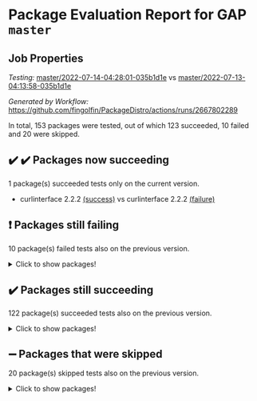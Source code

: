 # Package Evaluation Report for GAP `master`

## Job Properties

*Testing:* [master/2022-07-14-04:28:01-035b1d1e](https://github.com/fingolfin/PackageDistro/blob/data/reports/master/2022-07-14-04:28:01-035b1d1e) vs [master/2022-07-13-04:13:58-035b1d1e](https://github.com/fingolfin/PackageDistro/blob/data/reports/master/2022-07-13-04:13:58-035b1d1e)

*Generated by Workflow:* https://github.com/fingolfin/PackageDistro/actions/runs/2667802289

In total, 153 packages were tested, out of which 123 succeeded, 10 failed and 20 were skipped.

## :heavy_check_mark: :heavy_check_mark: Packages now succeeding

1 package(s) succeeded tests only on the current version.
- curlinterface 2.2.2 [(success)](https://github.com/fingolfin/PackageDistro/runs/7333350077?check_suite_focus=true) vs curlinterface 2.2.2 [(failure)](https://github.com/fingolfin/PackageDistro/runs/7314088522?check_suite_focus=true)

## :exclamation: Packages still failing

10 package(s) failed tests also on the previous version.
<details><summary>Click to show packages!</summary>

- fining 1.4.1 [(failure)](https://github.com/fingolfin/PackageDistro/runs/7333350900?check_suite_focus=true)
- francy 1.2.4 [(failure)](https://github.com/fingolfin/PackageDistro/runs/7333351499?check_suite_focus=true)
- hap 1.44 [(failure)](https://github.com/fingolfin/PackageDistro/runs/7333352228?check_suite_focus=true)
- packagemanager 1.2 [(failure)](https://github.com/fingolfin/PackageDistro/runs/7333354643?check_suite_focus=true)
- qpa 1.33 [(failure)](https://github.com/fingolfin/PackageDistro/runs/7333354964?check_suite_focus=true)
- rcwa 4.6.4 [(failure)](https://github.com/fingolfin/PackageDistro/runs/7333355114?check_suite_focus=true)
- recog 1.3.2 [(failure)](https://github.com/fingolfin/PackageDistro/runs/7333355195?check_suite_focus=true)
- semigroups 4.0.0 [(failure)](https://github.com/fingolfin/PackageDistro/runs/7333355531?check_suite_focus=true)
- ugaly 4.0.2 [(failure)](https://github.com/fingolfin/PackageDistro/runs/7333356641?check_suite_focus=true)
- yangbaxter 0.10.0 [(failure)](https://github.com/fingolfin/PackageDistro/runs/7333357091?check_suite_focus=true)
</details>

## :heavy_check_mark: Packages still succeeding

122 package(s) succeeded tests also on the previous version.
<details><summary>Click to show packages!</summary>

- ace 5.4 [(success)](https://github.com/fingolfin/PackageDistro/runs/7333348710?check_suite_focus=true)
- aclib 1.3.2 [(success)](https://github.com/fingolfin/PackageDistro/runs/7333348745?check_suite_focus=true)
- agt 0.2 [(success)](https://github.com/fingolfin/PackageDistro/runs/7333348787?check_suite_focus=true)
- alnuth 3.2.1 [(success)](https://github.com/fingolfin/PackageDistro/runs/7333348833?check_suite_focus=true)
- anupq 3.2.6 [(success)](https://github.com/fingolfin/PackageDistro/runs/7333348872?check_suite_focus=true)
- atlasrep 2.1.2 [(success)](https://github.com/fingolfin/PackageDistro/runs/7333348931?check_suite_focus=true)
- autodoc 2022.07.10 [(success)](https://github.com/fingolfin/PackageDistro/runs/7333348986?check_suite_focus=true)
- automata 1.15 [(success)](https://github.com/fingolfin/PackageDistro/runs/7333349037?check_suite_focus=true)
- automgrp 1.3.2 [(success)](https://github.com/fingolfin/PackageDistro/runs/7333349119?check_suite_focus=true)
- autpgrp 1.10.2 [(success)](https://github.com/fingolfin/PackageDistro/runs/7333349173?check_suite_focus=true)
- cap 2022.06-05 [(success)](https://github.com/fingolfin/PackageDistro/runs/7333349234?check_suite_focus=true)
- caratinterface 2.3.3 [(success)](https://github.com/fingolfin/PackageDistro/runs/7333349300?check_suite_focus=true)
- cddinterface 2020.06.24 [(success)](https://github.com/fingolfin/PackageDistro/runs/7333349370?check_suite_focus=true)
- circle 1.6.5 [(success)](https://github.com/fingolfin/PackageDistro/runs/7333349454?check_suite_focus=true)
- classicpres 1.22 [(success)](https://github.com/fingolfin/PackageDistro/runs/7333349526?check_suite_focus=true)
- cohomolo 1.6.10 [(success)](https://github.com/fingolfin/PackageDistro/runs/7333349596?check_suite_focus=true)
- congruence 1.2.4 [(success)](https://github.com/fingolfin/PackageDistro/runs/7333349648?check_suite_focus=true)
- corelg 1.56 [(success)](https://github.com/fingolfin/PackageDistro/runs/7333349692?check_suite_focus=true)
- crime 1.6 [(success)](https://github.com/fingolfin/PackageDistro/runs/7333349748?check_suite_focus=true)
- crisp 1.4.5 [(success)](https://github.com/fingolfin/PackageDistro/runs/7333349800?check_suite_focus=true)
- crypting 0.10 [(success)](https://github.com/fingolfin/PackageDistro/runs/7333349850?check_suite_focus=true)
- cryst 4.1.24 [(success)](https://github.com/fingolfin/PackageDistro/runs/7333349891?check_suite_focus=true)
- crystcat 1.1.9 [(success)](https://github.com/fingolfin/PackageDistro/runs/7333349938?check_suite_focus=true)
- ctbllib 1.3.4 [(success)](https://github.com/fingolfin/PackageDistro/runs/7333349981?check_suite_focus=true)
- cubefree 1.19 [(success)](https://github.com/fingolfin/PackageDistro/runs/7333350026?check_suite_focus=true)
- cvec 2.7.5 [(success)](https://github.com/fingolfin/PackageDistro/runs/7333350116?check_suite_focus=true)
- datastructures 0.2.7 [(success)](https://github.com/fingolfin/PackageDistro/runs/7333350165?check_suite_focus=true)
- deepthought 1.0.5 [(success)](https://github.com/fingolfin/PackageDistro/runs/7333350210?check_suite_focus=true)
- design 1.7 [(success)](https://github.com/fingolfin/PackageDistro/runs/7333350269?check_suite_focus=true)
- difsets 2.3.1 [(success)](https://github.com/fingolfin/PackageDistro/runs/7333350310?check_suite_focus=true)
- digraphs 1.5.3 [(success)](https://github.com/fingolfin/PackageDistro/runs/7333350384?check_suite_focus=true)
- edim 1.3.5 [(success)](https://github.com/fingolfin/PackageDistro/runs/7333350495?check_suite_focus=true)
- example 4.3.1 [(success)](https://github.com/fingolfin/PackageDistro/runs/7333350576?check_suite_focus=true)
- factint 1.6.3 [(success)](https://github.com/fingolfin/PackageDistro/runs/7333350650?check_suite_focus=true)
- ferret 1.0.8 [(success)](https://github.com/fingolfin/PackageDistro/runs/7333350728?check_suite_focus=true)
- fga 1.4.0 [(success)](https://github.com/fingolfin/PackageDistro/runs/7333350793?check_suite_focus=true)
- float 1.0.3 [(success)](https://github.com/fingolfin/PackageDistro/runs/7333351067?check_suite_focus=true)
- format 1.4.3 [(success)](https://github.com/fingolfin/PackageDistro/runs/7333351145?check_suite_focus=true)
- forms 1.2.8 [(success)](https://github.com/fingolfin/PackageDistro/runs/7333351243?check_suite_focus=true)
- fplsa 1.2.5 [(success)](https://github.com/fingolfin/PackageDistro/runs/7333351329?check_suite_focus=true)
- fr 2.4.8 [(success)](https://github.com/fingolfin/PackageDistro/runs/7333351408?check_suite_focus=true)
- fwtree 1.3 [(success)](https://github.com/fingolfin/PackageDistro/runs/7333351565?check_suite_focus=true)
- gbnp 1.0.5 [(success)](https://github.com/fingolfin/PackageDistro/runs/7333351651?check_suite_focus=true)
- generalizedmorphismsforcap 2022.05-01 [(success)](https://github.com/fingolfin/PackageDistro/runs/7333351730?check_suite_focus=true)
- genss 1.6.6 [(success)](https://github.com/fingolfin/PackageDistro/runs/7333351779?check_suite_focus=true)
- gradedringforhomalg 2022.06-01 [(success)](https://github.com/fingolfin/PackageDistro/runs/7333351838?check_suite_focus=true)
- grape 4.8.5 [(success)](https://github.com/fingolfin/PackageDistro/runs/7333351904?check_suite_focus=true)
- groupoids 1.69 [(success)](https://github.com/fingolfin/PackageDistro/runs/7333351967?check_suite_focus=true)
- grpconst 2.6.2 [(success)](https://github.com/fingolfin/PackageDistro/runs/7333352044?check_suite_focus=true)
- guarana 0.96.3 [(success)](https://github.com/fingolfin/PackageDistro/runs/7333352106?check_suite_focus=true)
- guava 3.16 [(success)](https://github.com/fingolfin/PackageDistro/runs/7333352164?check_suite_focus=true)
- hapcryst 0.1.14 [(success)](https://github.com/fingolfin/PackageDistro/runs/7333352312?check_suite_focus=true)
- hecke 1.5.3 [(success)](https://github.com/fingolfin/PackageDistro/runs/7333352415?check_suite_focus=true)
- help 3.5 [(success)](https://github.com/fingolfin/PackageDistro/runs/7333352476?check_suite_focus=true)
- idrel 2.44 [(success)](https://github.com/fingolfin/PackageDistro/runs/7333352548?check_suite_focus=true)
- images 1.3.1 [(success)](https://github.com/fingolfin/PackageDistro/runs/7333352607?check_suite_focus=true)
- intpic 0.3.0 [(success)](https://github.com/fingolfin/PackageDistro/runs/7333352682?check_suite_focus=true)
- io 4.7.2 [(success)](https://github.com/fingolfin/PackageDistro/runs/7333352747?check_suite_focus=true)
- irredsol 1.4.3 [(success)](https://github.com/fingolfin/PackageDistro/runs/7333352800?check_suite_focus=true)
- json 2.1.0 [(success)](https://github.com/fingolfin/PackageDistro/runs/7333352843?check_suite_focus=true)
- jupyterkernel 1.4.1 [(success)](https://github.com/fingolfin/PackageDistro/runs/7333352893?check_suite_focus=true)
- jupyterviz 1.5.1 [(success)](https://github.com/fingolfin/PackageDistro/runs/7333352952?check_suite_focus=true)
- kan 1.34 [(success)](https://github.com/fingolfin/PackageDistro/runs/7333353008?check_suite_focus=true)
- kbmag 1.5.9 [(success)](https://github.com/fingolfin/PackageDistro/runs/7333353074?check_suite_focus=true)
- laguna 3.9.5 [(success)](https://github.com/fingolfin/PackageDistro/runs/7333353140?check_suite_focus=true)
- liealgdb 2.2.1 [(success)](https://github.com/fingolfin/PackageDistro/runs/7333353218?check_suite_focus=true)
- liepring 2.6 [(success)](https://github.com/fingolfin/PackageDistro/runs/7333353283?check_suite_focus=true)
- liering 2.4.2 [(success)](https://github.com/fingolfin/PackageDistro/runs/7333353381?check_suite_focus=true)
- linearalgebraforcap 2022.06-03 [(success)](https://github.com/fingolfin/PackageDistro/runs/7333353455?check_suite_focus=true)
- loops 3.4.1 [(success)](https://github.com/fingolfin/PackageDistro/runs/7333353544?check_suite_focus=true)
- lpres 1.0.3 [(success)](https://github.com/fingolfin/PackageDistro/runs/7333353624?check_suite_focus=true)
- majoranaalgebras 1.4 [(success)](https://github.com/fingolfin/PackageDistro/runs/7333353689?check_suite_focus=true)
- mapclass 1.4.5 [(success)](https://github.com/fingolfin/PackageDistro/runs/7333353739?check_suite_focus=true)
- matgrp 0.64 [(success)](https://github.com/fingolfin/PackageDistro/runs/7333353785?check_suite_focus=true)
- modisom 2.5.2 [(success)](https://github.com/fingolfin/PackageDistro/runs/7333353829?check_suite_focus=true)
- modulepresentationsforcap 2022.05-03 [(success)](https://github.com/fingolfin/PackageDistro/runs/7333353909?check_suite_focus=true)
- monoidalcategories 2022.06-07 [(success)](https://github.com/fingolfin/PackageDistro/runs/7333353985?check_suite_focus=true)
- nconvex 2020.11-04 [(success)](https://github.com/fingolfin/PackageDistro/runs/7333354059?check_suite_focus=true)
- nilmat 1.4.1 [(success)](https://github.com/fingolfin/PackageDistro/runs/7333354124?check_suite_focus=true)
- nock 1.5 [(success)](https://github.com/fingolfin/PackageDistro/runs/7333354203?check_suite_focus=true)
- normalizinterface 1.3.3 [(success)](https://github.com/fingolfin/PackageDistro/runs/7333354311?check_suite_focus=true)
- nq 2.5.8 [(success)](https://github.com/fingolfin/PackageDistro/runs/7333354376?check_suite_focus=true)
- numericalsgps 1.3.0 [(success)](https://github.com/fingolfin/PackageDistro/runs/7333354452?check_suite_focus=true)
- openmath 11.5.1 [(success)](https://github.com/fingolfin/PackageDistro/runs/7333354517?check_suite_focus=true)
- orb 4.8.4 [(success)](https://github.com/fingolfin/PackageDistro/runs/7333354584?check_suite_focus=true)
- patternclass 2.4.2 [(success)](https://github.com/fingolfin/PackageDistro/runs/7333354704?check_suite_focus=true)
- permut 2.0.4 [(success)](https://github.com/fingolfin/PackageDistro/runs/7333354755?check_suite_focus=true)
- polenta 1.3.10 [(success)](https://github.com/fingolfin/PackageDistro/runs/7333354795?check_suite_focus=true)
- polymaking 0.8.6 [(success)](https://github.com/fingolfin/PackageDistro/runs/7333354842?check_suite_focus=true)
- primgrp 3.4.2 [(success)](https://github.com/fingolfin/PackageDistro/runs/7333354885?check_suite_focus=true)
- profiling 2.5.0 [(success)](https://github.com/fingolfin/PackageDistro/runs/7333354918?check_suite_focus=true)
- quagroup 1.8.3 [(success)](https://github.com/fingolfin/PackageDistro/runs/7333355010?check_suite_focus=true)
- radiroot 2.9 [(success)](https://github.com/fingolfin/PackageDistro/runs/7333355053?check_suite_focus=true)
- rds 1.8 [(success)](https://github.com/fingolfin/PackageDistro/runs/7333355157?check_suite_focus=true)
- repndecomp 1.2.1 [(success)](https://github.com/fingolfin/PackageDistro/runs/7333355251?check_suite_focus=true)
- repsn 3.1.0 [(success)](https://github.com/fingolfin/PackageDistro/runs/7333355327?check_suite_focus=true)
- resclasses 4.7.2 [(success)](https://github.com/fingolfin/PackageDistro/runs/7333355390?check_suite_focus=true)
- scscp 2.3.1 [(success)](https://github.com/fingolfin/PackageDistro/runs/7333355455?check_suite_focus=true)
- sglppow 2.2 [(success)](https://github.com/fingolfin/PackageDistro/runs/7333355581?check_suite_focus=true)
- sgpviz 0.999.5 [(success)](https://github.com/fingolfin/PackageDistro/runs/7333355660?check_suite_focus=true)
- simpcomp 2.1.14 [(success)](https://github.com/fingolfin/PackageDistro/runs/7333355744?check_suite_focus=true)
- singular 2020.12.18 [(success)](https://github.com/fingolfin/PackageDistro/runs/7333355813?check_suite_focus=true)
- sla 1.5.3 [(success)](https://github.com/fingolfin/PackageDistro/runs/7333355873?check_suite_focus=true)
- smallgrp 1.5 [(success)](https://github.com/fingolfin/PackageDistro/runs/7333355951?check_suite_focus=true)
- smallsemi 0.6.13 [(success)](https://github.com/fingolfin/PackageDistro/runs/7333356013?check_suite_focus=true)
- sonata 2.9.4 [(success)](https://github.com/fingolfin/PackageDistro/runs/7333356089?check_suite_focus=true)
- sophus 1.25 [(success)](https://github.com/fingolfin/PackageDistro/runs/7333356149?check_suite_focus=true)
- spinsym 1.5.2 [(success)](https://github.com/fingolfin/PackageDistro/runs/7333356213?check_suite_focus=true)
- symbcompcc 1.3.2 [(success)](https://github.com/fingolfin/PackageDistro/runs/7333356291?check_suite_focus=true)
- thelma 1.3 [(success)](https://github.com/fingolfin/PackageDistro/runs/7333356341?check_suite_focus=true)
- tomlib 1.2.9 [(success)](https://github.com/fingolfin/PackageDistro/runs/7333356423?check_suite_focus=true)
- toric 1.9.5 [(success)](https://github.com/fingolfin/PackageDistro/runs/7333356511?check_suite_focus=true)
- transgrp 3.6.2 [(success)](https://github.com/fingolfin/PackageDistro/runs/7333356585?check_suite_focus=true)
- unipot 1.5 [(success)](https://github.com/fingolfin/PackageDistro/runs/7333356695?check_suite_focus=true)
- unitlib 4.1.0 [(success)](https://github.com/fingolfin/PackageDistro/runs/7333356736?check_suite_focus=true)
- utils 0.74 [(success)](https://github.com/fingolfin/PackageDistro/runs/7333356773?check_suite_focus=true)
- uuid 0.7 [(success)](https://github.com/fingolfin/PackageDistro/runs/7333356826?check_suite_focus=true)
- walrus 0.9991 [(success)](https://github.com/fingolfin/PackageDistro/runs/7333356885?check_suite_focus=true)
- wedderga 4.10.2 [(success)](https://github.com/fingolfin/PackageDistro/runs/7333356941?check_suite_focus=true)
- xmod 2.88 [(success)](https://github.com/fingolfin/PackageDistro/runs/7333357011?check_suite_focus=true)
- xmodalg 1.22 [(success)](https://github.com/fingolfin/PackageDistro/runs/7333357061?check_suite_focus=true)
- zeromqinterface 0.13 [(success)](https://github.com/fingolfin/PackageDistro/runs/7333357133?check_suite_focus=true)
</details>

## :heavy_minus_sign: Packages that were skipped

20 package(s) skipped tests also on the previous version.
<details><summary>Click to show packages!</summary>

- 4ti2interface 2022.03-01 [(skipped)](https://github.com/fingolfin/PackageDistro/runs/7333262583?check_suite_focus=true)
- browse 1.8.14 [(skipped)](https://github.com/fingolfin/PackageDistro/runs/7333262583?check_suite_focus=true)
- examplesforhomalg 2022.03-01 [(skipped)](https://github.com/fingolfin/PackageDistro/runs/7333262583?check_suite_focus=true)
- gapdoc 1.6.5 [(skipped)](https://github.com/fingolfin/PackageDistro/runs/7333262583?check_suite_focus=true)
- gauss 2022.03-01 [(skipped)](https://github.com/fingolfin/PackageDistro/runs/7333262583?check_suite_focus=true)
- gaussforhomalg 2022.03-01 [(skipped)](https://github.com/fingolfin/PackageDistro/runs/7333262583?check_suite_focus=true)
- gradedmodules 2022.03-01 [(skipped)](https://github.com/fingolfin/PackageDistro/runs/7333262583?check_suite_focus=true)
- homalg 2022.03-01 [(skipped)](https://github.com/fingolfin/PackageDistro/runs/7333262583?check_suite_focus=true)
- homalgtocas 2022.03-01 [(skipped)](https://github.com/fingolfin/PackageDistro/runs/7333262583?check_suite_focus=true)
- io_forhomalg 2022.03-01 [(skipped)](https://github.com/fingolfin/PackageDistro/runs/7333262583?check_suite_focus=true)
- itc 1.5.1 [(skipped)](https://github.com/fingolfin/PackageDistro/runs/7333262583?check_suite_focus=true)
- localizeringforhomalg 2022.03-01 [(skipped)](https://github.com/fingolfin/PackageDistro/runs/7333262583?check_suite_focus=true)
- matricesforhomalg 2022.06-01 [(skipped)](https://github.com/fingolfin/PackageDistro/runs/7333262583?check_suite_focus=true)
- modules 2022.03-01 [(skipped)](https://github.com/fingolfin/PackageDistro/runs/7333262583?check_suite_focus=true)
- polycyclic 2.16 [(skipped)](https://github.com/fingolfin/PackageDistro/runs/7333262583?check_suite_focus=true)
- ringsforhomalg 2022.04-01 [(skipped)](https://github.com/fingolfin/PackageDistro/runs/7333262583?check_suite_focus=true)
- sco 2022.03-01 [(skipped)](https://github.com/fingolfin/PackageDistro/runs/7333262583?check_suite_focus=true)
- toolsforhomalg 2022.05-01 [(skipped)](https://github.com/fingolfin/PackageDistro/runs/7333262583?check_suite_focus=true)
- toricvarieties 2022.03.23 [(skipped)](https://github.com/fingolfin/PackageDistro/runs/7333262583?check_suite_focus=true)
- xgap 4.31 [(skipped)](https://github.com/fingolfin/PackageDistro/runs/7333262583?check_suite_focus=true)
</details>

